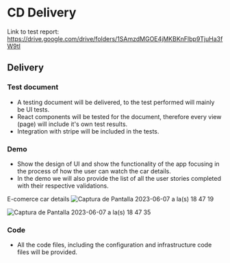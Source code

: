 # CD Delivery

Link to test report: https://drive.google.com/drive/folders/1SAmzdMGOE4jMKBKnFlbp9TjuHa3fW9tI

## Delivery

### Test document

- A testing document will be delivered, to the test performed will mainly be UI tests.
- React components will be tested for the document, therefore every view (page) will include it's own test results.
- Integration with stripe will be included in the tests.

### Demo

- Show the design of UI and show the functionality of the app focusing in the process of how the user can watch the car details.
- In the demo we will also provide the list of all the user stories completed with their respective validations.

E-comerce car details
![Captura de Pantalla 2023-06-07 a la(s) 18 47 19](https://github.com/IvanDLar/MOVU-Docs/assets/78172208/9aedb1bb-8d1f-4062-a93f-b6df7669dd3d)

![Captura de Pantalla 2023-06-07 a la(s) 18 47 35](https://github.com/IvanDLar/MOVU-Docs/assets/78172208/00d0999e-4681-419e-901f-52f47b77372c)



### Code

- All the code files, including the configuration and infrastructure code files will be provided.
